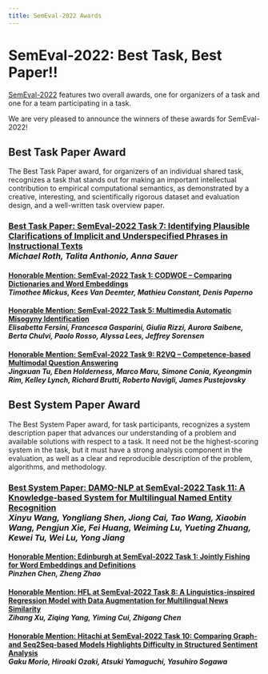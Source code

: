 ```yaml
---
title: SemEval-2022 Awards
---
```


# SemEval-2022: Best Task, Best Paper!!

[SemEval-2022](https://semeval.github.io/SemEval2022/) features two overall awards, one for organizers of a task and one for a team participating in a task.

We are very pleased to announce the winners of these awards for SemEval-2022!

## Best Task Paper Award

The Best Task Paper award, for organizers of an individual shared task,
recognizes a task that stands out for making an important intellectual contribution to empirical computational semantics,
as demonstrated by a creative, interesting, and scientifically rigorous dataset and evaluation design,
and a well-written task overview paper.

### [Best Task Paper: SemEval-2022 Task 7: Identifying Plausible Clarifications of Implicit and Underspecified Phrases in Instructional Texts](https://aclanthology.org/2022.semeval-1.146/)<br>_Michael Roth, Talita Anthonio, Anna Sauer_

#### [Honorable Mention: SemEval-2022 Task 1: CODWOE – Comparing Dictionaries and Word Embeddings](https://aclanthology.org/2022.semeval-1.1/)<br>_Timothee Mickus, Kees Van Deemter, Mathieu Constant, Denis Paperno_

#### [Honorable Mention: SemEval-2022 Task 5: Multimedia Automatic Misogyny Identification](https://aclanthology.org/2022.semeval-1.74/)<br>_Elisabetta Fersini, Francesca Gasparini, Giulia Rizzi, Aurora Saibene, Berta Chulvi, Paolo Rosso, Alyssa Lees, Jeffrey Sorensen_

#### [Honorable Mention: SemEval-2022 Task 9: R2VQ – Competence-based Multimodal Question Answering](https://aclanthology.org/2022.semeval-1.176/)<br>_Jingxuan Tu, Eben Holderness, Marco Maru, Simone Conia, Kyeongmin Rim, Kelley Lynch, Richard Brutti, Roberto Navigli, James Pustejovsky_

## Best System Paper Award

The Best System Paper award, for task participants,
recognizes a system description paper that advances our understanding of a problem
and available solutions with respect to a task.
It need not be the highest-scoring system in the task,
but it must have a strong analysis component in the evaluation,
as well as a clear and reproducible description of the problem, algorithms, and methodology.

### [Best System Paper: DAMO-NLP at SemEval-2022 Task 11: A Knowledge-based System for Multilingual Named Entity Recognition](https://aclanthology.org/2022.semeval-1.200/)<br>_Xinyu Wang, Yongliang Shen, Jiong Cai, Tao Wang, Xiaobin Wang, Pengjun Xie, Fei Huang, Weiming Lu, Yueting Zhuang, Kewei Tu, Wei Lu, Yong Jiang_

#### [Honorable Mention: Edinburgh at SemEval-2022 Task 1: Jointly Fishing for Word Embeddings and Definitions](https://aclanthology.org/2022.semeval-1.8/)<br>_Pinzhen Chen, Zheng Zhao_

#### [Honorable Mention: HFL at SemEval-2022 Task 8: A Linguistics-inspired Regression Model with Data Augmentation for Multilingual News Similarity](https://aclanthology.org/2022.semeval-1.157/)<br>_Zihang Xu, Ziqing Yang, Yiming Cui, Zhigang Chen_

#### [Honorable Mention: Hitachi at SemEval-2022 Task 10: Comparing Graph- and Seq2Seq-based Models Highlights Difficulty in Structured Sentiment Analysis](https://aclanthology.org/2022.semeval-1.188/)<br>_Gaku Morio, Hiroaki Ozaki, Atsuki Yamaguchi, Yasuhiro Sogawa_
